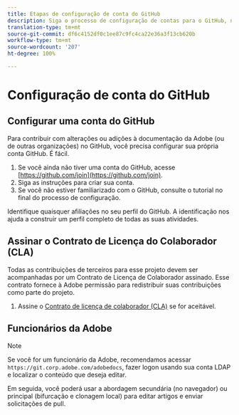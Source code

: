 ```yaml
---
title: Etapas de configuração de conta do GitHub
description: Siga o processo de configuração de contas para o GitHub, necessário para contribuir com o conteúdo na documentação da Adobe.
translation-type: tm+mt
source-git-commit: df6c4152df0c1ee87c9fc4ca22e36a3f13cb620b
workflow-type: tm+mt
source-wordcount: '207'
ht-degree: 100%

---
```



# Configuração de conta do GitHub

## Configurar uma conta do GitHub

Para contribuir com alterações ou adições à documentação da Adobe (ou de outras organizações) no GitHub, você precisa configurar sua própria conta GitHub. É fácil.

1. Se você ainda não tiver uma conta do GitHub, acesse [https://github.com/join](https://github.com/join).
1. Siga as instruções para criar sua conta.
1. Se você não estiver familiarizado com o GitHub, consulte o tutorial no final do processo de configuração.

Identifique quaisquer afiliações no seu perfil do GitHub. A identificação nos ajuda a construir um perfil completo de todas as suas atividades.

## Assinar o Contrato de Licença do Colaborador (CLA)

Todas as contribuições de terceiros para esse projeto devem ser acompanhadas por um Contrato de Licença de Colaborador
assinado. Esse contrato fornece à Adobe permissão para redistribuir suas contribuições
como parte do projeto.

1. Assine o [Contrato de licença de colaborador (CLA)](http://opensource.adobe.com/cla.html) se for aceitável.

## Funcionários da Adobe

>[!NOTE]
>
>Se você for um funcionário da Adobe, recomendamos acessar `https://git.corp.adobe.com/adobedocs`, fazer logon usando sua conta LDAP e localizar o conteúdo que deseja editar.
>
>Em seguida, você poderá usar a abordagem secundária (no navegador) ou principal (bifurcação e clonagem local) para editar artigos e enviar solicitações de pull.
